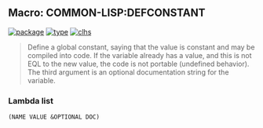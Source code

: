 ## Macro: COMMON-LISP:DEFCONSTANT
[![package](https://img.shields.io/badge/Package-COMMON--LISP-5f9ea0.svg?style=social&colorA=999999)](../) [![type](https://img.shields.io/badge/Type-Macro-5f9ea0.svg?style=social&colorA=999999)](../#macro) [![clhs](https://img.shields.io/badge/CLHS-DEFCONSTANT-5f9ea0.svg?style=social&colorA=999999)](http://www.lispworks.com/documentation/HyperSpec/Body/m_defcon.htm) 

> Define a global constant, saying that the value is constant and may be
> compiled into code. If the variable already has a value, and this is not
> EQL to the new value, the code is not portable (undefined behavior). The
> third argument is an optional documentation string for the variable.

### Lambda list
```
(NAME VALUE &OPTIONAL DOC)
```
